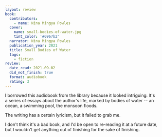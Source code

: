 ```yaml
---
layout: review
book:
  contributors:
    - name: Nina Mingya Powles
  cover:
    name: small-bodies-of-water.jpg
    tint_color: '#0967b2'
  narrator: Nina Mingya Powles
  publication_year: 2021
  title: Small Bodies of Water
  tags:
    - fiction
review:
  date_read: 2021-09-02
  did_not_finish: true
  format: audiobook
  rating: 3
---
```


I borrowed this audiobook from the library because it looked intriguing.
It's a series of essays about the author's life, marked by bodies of water -- an ocean, a swimming pool, the monsoon floods.

The writing has a certain lyricism, but it failed to grab me.

I don't think it's a bad book, and I'd be open to re-reading it at a future date, but I wouldn't get anything out of finishing for the sake of finishing.
